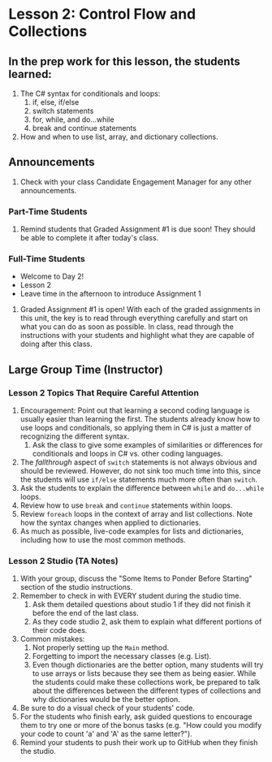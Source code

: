 # Lesson 2: Control Flow and Collections

## In the prep work for this lesson, the students learned:

1. The C# syntax for conditionals and loops:
    1. if, else, if/else
    1. switch statements
    1. for, while, and do...while
    1. break and continue statements
1. How and when to use list, array, and dictionary collections.

## Announcements

1. Check with your class Candidate Engagement Manager for any other announcements.

### Part-Time Students
1. Remind students that Graded Assignment #1 is due soon! They should be able to complete it after today's class.

### Full-Time Students
* Welcome to Day 2!
* Lesson 2
* Leave time in the afternoon to introduce Assignment 1
1. Graded Assignment #1 is open! With each of the graded assignments in this unit, the key is to read through everything carefully and start on what you can do as soon as possible. In class, read through the instructions with your students and highlight what they are capable of doing after this class.

## Large Group Time (Instructor)

### Lesson 2 Topics That Require Careful Attention

1. Encouragement: Point out that learning a second coding language is usually easier than learning the first. The students already know how to use loops and conditionals, so applying them in C# is just a matter of recognizing the different syntax.
    1. Ask the class to give some examples of similarities or differences for conditionals and loops in C# vs. other coding languages.
1. The *fallthrough* aspect of ``switch`` statements is not always obvious and should be reviewed. However, do not sink too much time into this, since the students will use ``if/else`` statements much more often than ``switch``.
1. Ask the students to explain the difference between ``while`` and ``do...while`` loops.
1. Review how to use ``break`` and ``continue`` statements within loops.
1. Review ``foreach`` loops in the context of array and list collections. Note
how the syntax changes when applied to dictionaries.
1. As much as possible, live-code examples for lists and dictionaries, including how to use the most common methods.

### Lesson 2 Studio (TA Notes)

1. With your group, discuss the "Some Items to Ponder Before Starting" section of the studio instructions.
1. Remember to check in with EVERY student during the studio time.
    1. Ask them detailed questions about studio 1 if they did not finish it before the end of the last class.
    1. As they code studio 2, ask them to explain what different portions of their code does.
1. Common mistakes:
    1. Not properly setting up the ``Main`` method.
    1. Forgetting to import the necessary classes (e.g. List).
    1. Even though dictionaries are the better option, many students will try to use arrays or lists because they see them as being easier. While the students could make these collections work, be prepared to talk about the differences between the different types of collections and why dictionaries would be the better option.
1. Be sure to do a visual check of your students' code.
1. For the students who finish early, ask guided questions to encourage them to try one or more of the bonus tasks (e.g. "How could you modify your code to count 'a' and 'A' as the same letter?").
1. Remind your students to push their work up to GitHub when they finish the studio.
